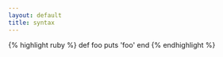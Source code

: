 ```yaml
---
layout: default
title: syntax
---
```






{% highlight ruby %}
def foo
  puts 'foo'
end
{% endhighlight %}